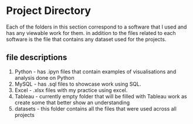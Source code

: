 
# Project Directory

Each of the folders in this section correspond to a software that I used and has any viewable work for them. in addition to the files related to each software is the file that contains any dataset used for the projects.


## file descriptions

1. Python - has .ipyn files that contain examples of visualisations and analysis done on Python
2. MySQL - has .sql files to showcase work using SQL.
3. Excel - .xlsx files with my practice using excel.
4. Tableau - currently empty folder that will be filled with Tableau work as create some that better show an understanding
5. datasets - this folder contains all the files that were used across all projects